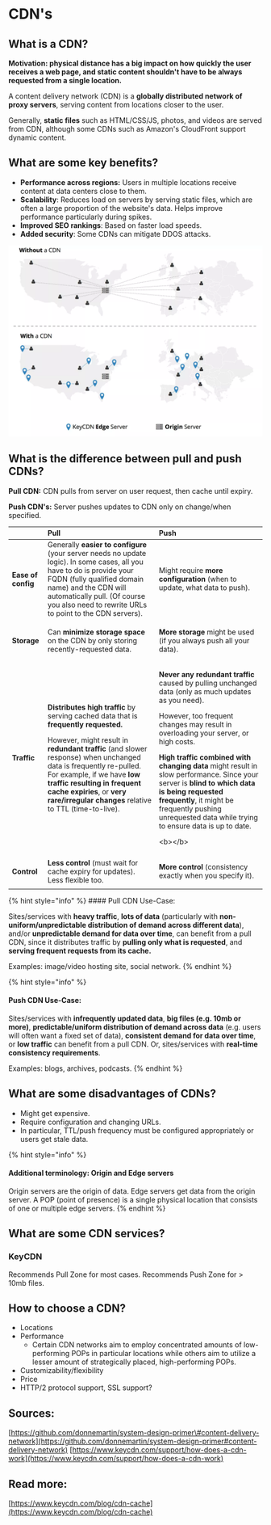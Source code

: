 # CDN's

## What is a CDN?

**Motivation: physical distance has a big impact on how quickly the user receives a web page, and static content shouldn't have to be always requested from a single location.**

A content delivery network \(CDN\) is a **globally distributed network of proxy servers**, serving content from locations closer to the user. 

Generally, **static files** such as HTML/CSS/JS, photos, and videos are served from CDN, although some CDNs such as Amazon's CloudFront support dynamic content.

## What are some key benefits?

* **Performance across regions:** Users in multiple locations receive content at data centers close to them. 
* **Scalability**: Reduces load on servers by serving static files, which are often a large proportion of the website's data. Helps improve performance particularly during spikes. 
* **Improved SEO rankings**: Based on faster load speeds.
* **Added security**: Some CDNs can mitigate DDOS attacks. 

![](../../.gitbook/assets/image%20%2812%29.png)

## What is the difference between pull and push CDNs?

**Pull CDN:** CDN pulls from server on user request, then cache until expiry.

**Push CDN's:** Server pushes updates to CDN only on change/when specified.



<table>
  <thead>
    <tr>
      <th style="text-align:left"></th>
      <th style="text-align:left"><b>Pull</b>
      </th>
      <th style="text-align:left"><b>Push</b>
      </th>
    </tr>
  </thead>
  <tbody>
    <tr>
      <td style="text-align:left"><b>Ease of config</b>
      </td>
      <td style="text-align:left">Generally <b>easier to configure </b>(your server needs no update logic).
        In some cases, all you have to do is provide your FQDN (fully qualified
        domain name) and the CDN will automatically pull. (Of course you also need
        to rewrite URLs to point to the CDN servers).</td>
      <td style="text-align:left">Might require <b>more configuration</b> (when to update, what data to push).</td>
    </tr>
    <tr>
      <td style="text-align:left"><b>Storage</b>
      </td>
      <td style="text-align:left">
        <p></p>
        <p>Can <b>minimize storage space</b> on the CDN by only storing recently-requested
          data.</p>
      </td>
      <td style="text-align:left">
        <p></p>
        <p><b>More storage</b> might be used (if you always push all your data).</p>
      </td>
    </tr>
    <tr>
      <td style="text-align:left"><b>Traffic</b>
      </td>
      <td style="text-align:left">
        <p><b>Distributes high traffic</b> by serving cached data that is <b>frequently requested. </b>
        </p>
        <p></p>
        <p>However, might result in <b>redundant traffic</b> (and slower response)
          when unchanged data is frequently re-pulled. For example, if we have <b>low traffic resulting in frequent cache expiries</b>,
          or <b>very rare/irregular changes</b> relative to TTL (time-to-live).</p>
      </td>
      <td style="text-align:left">
        <p><b>Never any redundant traffic</b> caused by pulling unchanged data (only
          as much updates as you need).</p>
        <p></p>
        <p>However, too frequent changes may result in overloading your server, or
          high costs.</p>
        <p></p>
        <p><b>High traffic combined with changing data </b>might result in slow performance.
          Since your server is <b>blind to which data is being requested frequently</b>,
          it might be frequently pushing unrequested data while trying to ensure
          data is up to date.</p>
        <p>&lt;b&gt;&lt;/b&gt;</p>
      </td>
    </tr>
    <tr>
      <td style="text-align:left"><b>Control</b> 
      </td>
      <td style="text-align:left"><b>Less control</b> (must wait for cache expiry for updates). Less flexible
        too.</td>
      <td style="text-align:left">
        <p></p>
        <p><b>More control</b> (consistency exactly when you specify it).</p>
      </td>
    </tr>
  </tbody>
</table>{% hint style="info" %}
#### Pull CDN Use-Case: 

Sites/services with **heavy traffic**, **lots of data** \(particularly with **non-uniform/unpredictable distribution of demand across different data**\), and/or **unpredictable demand for data over time**, can benefit from a pull CDN, since it distributes traffic by **pulling only what is requested**, and **serving frequent requests from its cache.**

Examples: image/video hosting site, social network.
{% endhint %}

{% hint style="info" %}
#### Push CDN Use-Case:

Sites/services with **infrequently updated data**, **big files \(e.g. 10mb or more\)**, **predictable/uniform distribution of demand across data** \(e.g. users will often want a fixed set of data\), **consistent demand for data over time**, or **low traffic** can benefit from a pull CDN. Or, sites/services with **real-time consistency requirements**.

Examples: blogs, archives, podcasts.
{% endhint %}

## What are some disadvantages of CDNs?

* Might get expensive. 
* Require configuration and changing URLs.
* In particular, TTL/push frequency must be configured appropriately or users get stale data.

{% hint style="info" %}
#### Additional terminology: Origin and Edge servers

Origin servers are the origin of data. Edge servers get data from the origin server. A POP \(point of presence\) is a single physical location that consists of one or multiple edge servers.
{% endhint %}

## What are some CDN services?

### KeyCDN

Recommends Pull Zone for most cases. Recommends Push Zone for &gt; 10mb files.

## How to choose a CDN?

* Locations
* Performance
  * Certain CDN networks aim to employ concentrated amounts of low-performing POPs in particular locations while others aim to utilize a lesser amount of strategically placed, high-performing POPs. 
* Customizability/flexibility
* Price 
* HTTP/2 protocol support, SSL support?

## Sources:

[https://github.com/donnemartin/system-design-primer\#content-delivery-network](https://github.com/donnemartin/system-design-primer#content-delivery-network) [https://www.keycdn.com/support/how-does-a-cdn-work](https://www.keycdn.com/support/how-does-a-cdn-work)

## Read more:

[https://www.keycdn.com/blog/cdn-cache](https://www.keycdn.com/blog/cdn-cache)


